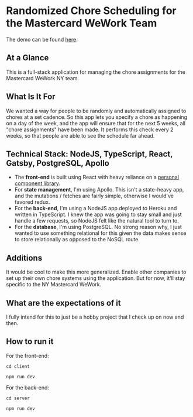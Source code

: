 # Randomized Chore Scheduling for the Mastercard WeWork Team

The demo can be found [here](http://nickjmorrow.github.io/maps-clustering).

## At a Glance

This is a full-stack application for managing the chore assignments for the Mastercard WeWork NY team.

## What Is It For

We wanted a way for people to be randomly and automatically assigned to chores at a set cadence. So this app lets you specify a chore as happening on a day of the week, and the app will ensure that for the next 5 weeks, all "chore assignments" have been made. It performs this check every 2 weeks, so that people are able to see the schedule far ahead.

## Technical Stack: NodeJS, TypeScript, React, Gatsby, PostgreSQL, Apollo

-   The **front-end** is built using React with heavy reliance on a [personal component library](https://github.com/nickjmorrow/react-component-library).
-   For **state management**, I'm using Apollo. This isn't a state-heavy app, and the mutations / fetches are fairly simple, otherwise I would've favored redux.
-   For the **back-end**, I'm using a NodeJS app deployed to Heroku and written in TypeScript. I knew the app was going to stay small and just handle a few requests, so NodeJS felt like the natural tool to turn to.
-   For the **database**, I'm using PostgreSQL. No strong reason why, I just wanted to use something relational for this given the data makes sense to store relationally as opposed to the NoSQL route.

## Additions

It would be cool to make this more generalized. Enable other companies to set up their own chore systems using the application. But for now, it'll stay specific to the NY Mastercard WeWork.

## What are the expectations of it

I fully intend for this to just be a hobby project that I check up on now and then.

## How to run it

For the front-end:

```
cd client

npm run dev
```

For the back-end:

```
cd server

npm run dev
```
